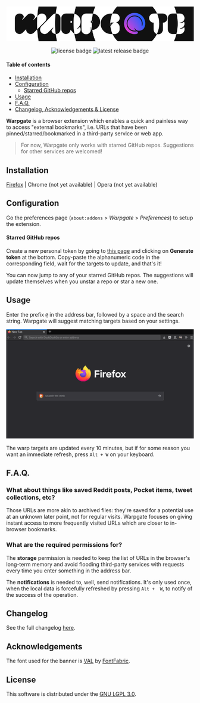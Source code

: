 <p align="center">
	<img src="https://raw.githubusercontent.com/cheap-glitch/warpgate/master/docs/banner.png" alt="banner">
</p>

<div align="center">
	<img src="https://badgen.net/github/license/cheap-glitch/warpgate" alt="license badge">
	<img src="https://badgen.net/github/release/cheap-glitch/warpgate" alt="latest release badge">
</div>

#### Table of contents
 * [Installation](#installation)
 * [Configuration](#configuration)
   * [Starred GitHub repos](#starred-github-repos)
 * [Usage](#usage)
 * [F.A.Q.](#faq)
 * [Changelog, Acknowledgements & License](#changelog)

**Warpgate** is  a browser extension which  enables a quick and  painless way to
access "external bookmarks", i.e.  URLs that have been pinned/starred/bookmarked
in a third-party service or web app.

> For now, Warpgate only works  with starred GitHub repos. Suggestions for other
> services are welcomed!

## Installation
[Firefox](https://addons.mozilla.org/en-US/firefox/addon/warpgate) | Chrome (not
yet available) | Opera (not yet available)

## Configuration
Go the preferences  page (`about:addons` > *Warpgate* >  *Preferences*) to setup
the extension.

#### Starred GitHub repos
Create a new personal token by going to [this page](https://github.com/settings/tokens/new?description=Warpgate&scopes=read:user)
and clicking  on **Generate token**  at the bottom. Copy-paste  the alphanumeric
code in the corresponding field, wait for  the targets to update, and that's it!

You can  now jump  to any  of your  starred GitHub  repos. The  suggestions will
update themselves when you unstar a repo or star a new one.

## Usage
Enter the  prefix `@` in  the address  bar, followed by  a space and  the search
string. Warpgate will suggest matching targets based on your settings.

![usage demo](https://raw.githubusercontent.com/cheap-glitch/warpgate/master/docs/demo.gif)

The warp targets are  updated every 10 minutes, but if for  some reason you want
an immediate refresh, press `Alt + W` on your keyboard.

## F.A.Q.

### What about things like saved  Reddit posts, Pocket items, tweet collections, etc?
Those URLs are more akin to archived files: they're saved for a potential use at
an  unknown later  point, not  for regular  visits. Warpgate  focuses on  giving
instant access  to more frequently visited  URLs which are closer  to in-browser
bookmarks.

### What are the required permissions for?
The **storage** permission is  needed to keep the list of  URLs in the browser's
long-term memory  and avoid  flooding third-party  services with  requests every
time you enter something in the address bar.

The **notifications**  is needed  to, well, send  notifications. It's  only used
once, when  the local  data is forcefully  refreshed by pressing  `Alt +  W`, to
notify of the success of the operation.

## Changelog
See the full changelog [here](https://github.com/cheap-glitch/warpgate/releases).

## Acknowledgements
The font  used for the banner  is [VAL](https://www.fontfabric.com/fonts/val) by
[FontFabric](https://www.fontfabric.com).

## License
This software is distributed under the [GNU LGPL 3.0](https://spdx.org/licenses/LGPL-3.0-only.html).
